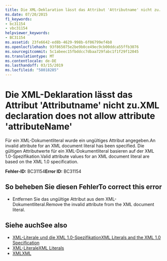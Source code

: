 ```yaml
---
title: Die XML-Deklaration lässt das Attribut 'Attributname' nicht zu.
ms.date: 07/20/2015
f1_keywords:
- bc31154
- vbc31154
helpviewer_keywords:
- BC31154
ms.assetid: 23fe6642-ed8b-4629-998b-6f06799ef4b8
ms.openlocfilehash: 93f865075e2be9b0ce49ec9cb00ddca55ffb3076
ms.sourcegitcommit: 5c1abeec15fbddcc7dbaa729fabc1f1f29f12045
ms.translationtype: MT
ms.contentlocale: de-DE
ms.lasthandoff: 03/15/2019
ms.locfileid: "58018285"
---
```

# <a name="xml-declaration-does-not-allow-attribute-attributename"></a><span data-ttu-id="ac4c9-102">Die XML-Deklaration lässt das Attribut 'Attributname' nicht zu.</span><span class="sxs-lookup"><span data-stu-id="ac4c9-102">XML declaration does not allow attribute 'attributeName'</span></span>
<span data-ttu-id="ac4c9-103">Für ein XML-Dokumentliteral wurde ein ungültiges Attribut angegeben.</span><span class="sxs-lookup"><span data-stu-id="ac4c9-103">An invalid attribute for an XML document literal has been specified.</span></span> <span data-ttu-id="ac4c9-104">Die gültigen Attributwerte für ein XML-Dokumentliteral basieren auf der XML 1.0-Spezifikation.</span><span class="sxs-lookup"><span data-stu-id="ac4c9-104">Valid attribute values for an XML document literal are based on the XML 1.0 specification.</span></span>  
  
 <span data-ttu-id="ac4c9-105">**Fehler-ID:** BC31154</span><span class="sxs-lookup"><span data-stu-id="ac4c9-105">**Error ID:** BC31154</span></span>  
  
## <a name="to-correct-this-error"></a><span data-ttu-id="ac4c9-106">So beheben Sie diesen Fehler</span><span class="sxs-lookup"><span data-stu-id="ac4c9-106">To correct this error</span></span>  
  
-   <span data-ttu-id="ac4c9-107">Entfernen Sie das ungültige Attribut aus dem XML-Dokumentliteral.</span><span class="sxs-lookup"><span data-stu-id="ac4c9-107">Remove the invalid attribute from the XML document literal.</span></span>  
  
## <a name="see-also"></a><span data-ttu-id="ac4c9-108">Siehe auch</span><span class="sxs-lookup"><span data-stu-id="ac4c9-108">See also</span></span>

- [<span data-ttu-id="ac4c9-109">XML-Literale und die XML 1.0-Spezifikation</span><span class="sxs-lookup"><span data-stu-id="ac4c9-109">XML Literals and the XML 1.0 Specification</span></span>](../../visual-basic/programming-guide/language-features/xml/xml-literals-and-the-xml-1-0-specification.md)
- [<span data-ttu-id="ac4c9-110">XML-Literale</span><span class="sxs-lookup"><span data-stu-id="ac4c9-110">XML Literals</span></span>](../../visual-basic/language-reference/xml-literals/index.md)
- [<span data-ttu-id="ac4c9-111">XML</span><span class="sxs-lookup"><span data-stu-id="ac4c9-111">XML</span></span>](../../visual-basic/programming-guide/language-features/xml/index.md)
